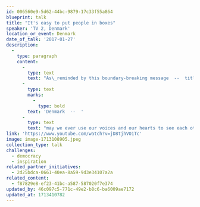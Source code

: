 ```yaml
---
id: 006560e9-5d62-44bc-9879-17c33f55a864
blueprint: talk
title: "It's easy to put people in boxes"
speaker: 'TV 2, Denmark'
location_or_event: Denmark
date_of_talk: '2017-01-27'
description:
  -
    type: paragraph
    content:
      -
        type: text
        text: "As\_reminded by this boundary-breaking message  --  titled \"All That We Share,\"   from TV 2 in "
      -
        type: text
        marks:
          -
            type: bold
        text: 'Denmark  --  '
      -
        type: text
        text: "may we ever use our voices and our hearts to see each other more clearly, more\_kindly.\_"
link: 'https://www.youtube.com/watch?v=jD8tjhVO1Tc'
image: image-1713108905.jpeg
collection_type: talk
challenges:
  - democracy
  - inspiration
related_partner_initiatives:
  - 2d25bdca-0661-40ea-8a59-9d3e34107a2a
related_content:
  - f87829e8-ef23-41bc-a587-587020f7e374
updated_by: 46c097c5-771c-49e2-b8c6-ba6009ae7172
updated_at: 1713410782
---
```

